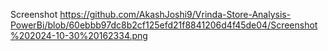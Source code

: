 Screenshot
https://github.com/AkashJoshi9/Vrinda-Store-Analysis-PowerBi/blob/60ebbb97dc8b2cf125efd21f8841206d4f45de04/Screenshot%202024-10-30%20162334.png
